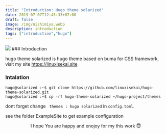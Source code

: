 ```yaml
---
title: "Introduction: Hugo theme solarized"
date: 2019-07-07T12:45:33+07:00
draft: false
image: /img/nishimiya.webp
description: introduction
tags: ["introduction","hugo"]
---
```

<img src="/img/nishimiya.webp" class="content-img">
### Introduction

hugo theme solarized is hugo theme based on buma for CSS framework, visit my site https://linuxisekai.site

### Intalation

    hugo@solarized :~$ git clone https://github.com/linuxisekai/hugo-theme-solarized.git
    hugo@solarized :~$ cp -rf hugo-theme-solarized ~/hugo-project/themes

dont forget change <code> themes : hugo solarized</code> in <code>config.toml</code>.

see the folder ExampleSite to get example configuration

<center class=" is-uppercase">I hope You are happy and enojoy for my this work 😇</center>


